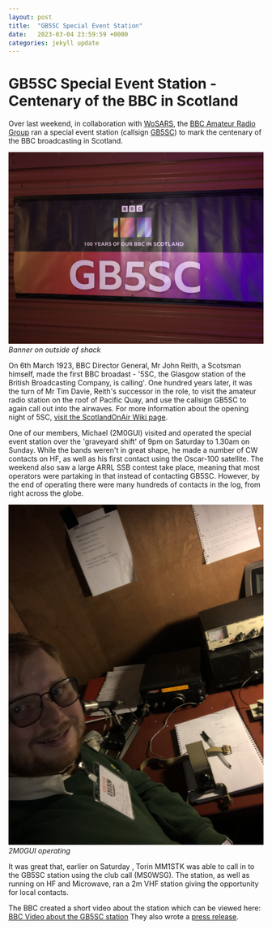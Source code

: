 ```yaml
---
layout: post
title:  "GB5SC Special Event Station"
date:   2023-03-04 23:59:59 +0000
categories: jekyll update
---
```

# GB5SC Special Event Station - Centenary of the BBC in Scotland

Over last weekend, in collaboration with [WoSARS](https://www.wosars.club), the [BBC Amateur Radio Group](https://g8bbc.org) ran a special event station (callsign [GB5SC](https://www.qrz.com/db/GB5SC)) to mark the centenary of the BBC broadcasting in Scotland. 

![The GB5SC Shack](/images/IMG_0289.jpg)
*Banner on outside of shack*

On 6th March 1923, BBC Director General, Mr John Reith, a Scotsman himself, made the first BBC broadast - '5SC, the Glasgow station of the British Broadcasting Company, is calling'. One hundred years later, it was the turn of Mr Tim Davie, Reith's successor in the role, to visit the amateur radio station on the roof of Pacific Quay, and use the callsign GB5SC to again call out into the airwaves. For more information about the opening night of 5SC, [visit the ScotlandOnAir Wiki page](https://wiki.scotlandonair.com/wiki/5SC#Opening_night).

One of our members, Michael (2M0GUI) visited and operated the special event station over the 'graveyard shift' of 9pm on Saturday to 1.30am on Sunday. While the bands weren't in great shape, he made a number of CW contacts on HF, as well as his first contact using the Oscar-100 satellite. The weekend also saw a large ARRL SSB contest take place, meaning that most operators were partaking in that instead of contacting GB5SC. However, by the end of operating there were many hundreds of contacts in the log, from right across the globe.

![Michael operating](/images/IMG_0288.jpg)
*2M0GUI operating*

It was great that, earlier on Saturday , Torin MM1STK was able to call in to the GB5SC station using the club call (MS0WSG). The station, as well as running on HF and Microwave, ran a 2m VHF station giving the opportunity for local contacts.

The BBC created a short video about the station which can be viewed here:
[BBC Video about the GB5SC station](https://twitter.com/bbcscotcomms/status/1632718508621549570?s=61&t=D5UnqJ4SoK2rCUtIeOeuvA)
They also wrote a [press release](https://www.bbc.com/mediacentre/2023/bbc-scotland-centenary-event-radio).
